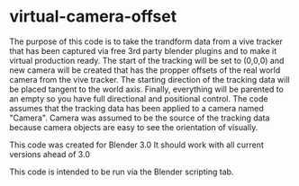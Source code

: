 # virtual-camera-offset

The purpose of this code is to take the trandform data from a vive tracker that has been captured via free 3rd party blender plugins and to make it virtual production ready.
The start of the tracking will be set to (0,0,0) and new camera will be created that has the propper offsets of the real world camera from the vive tracker. 
The starting direction of the tracking data will be placed tangent to the world axis. Finally, everything will be parented to an empty so you have full directional and positional control.
The code assumes that the tracking data has been applied to a camera named "Camera". Camera was assumed to be the source of the tracking data because camera objects are easy to see the orientation of visually.

This code was created for Blender 3.0
It should work with all current versions ahead of 3.0

This code is intended to be run via the Blender scripting tab.
